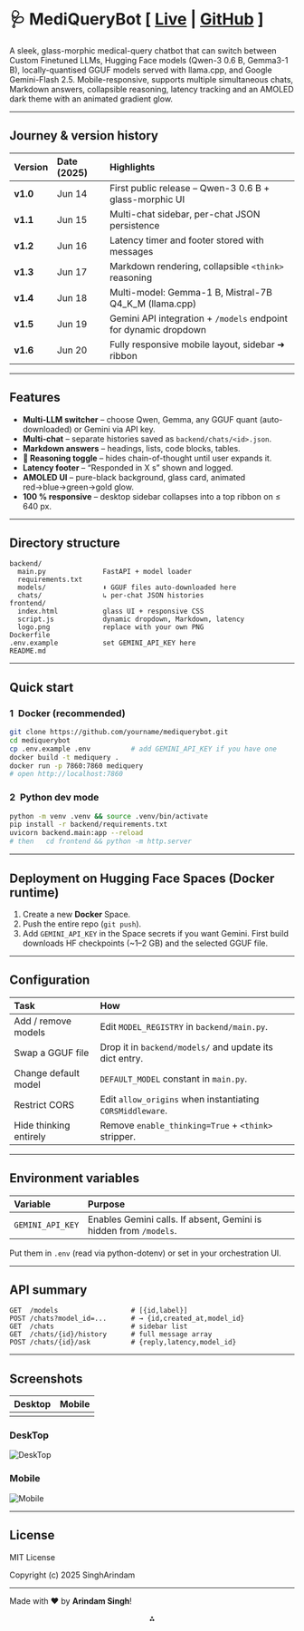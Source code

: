 # 🩺 MediQueryBot [ [Live](https://huggingface.co/spaces/ArindamSingh/MediQuery) | [GitHub](https://github.com/SinghArindam/MediQueryBot) ]

A sleek, glass-morphic medical-query chatbot that can switch between Custom Finetuned LLMs, Hugging Face models (Qwen-3 0.6 B, Gemma3-1 B), locally-quantised GGUF models served with llama.cpp, and Google Gemini-Flash 2.5.
Mobile-responsive, supports multiple simultaneous chats, Markdown answers, collapsible reasoning, latency tracking and an AMOLED dark theme with an animated gradient glow.

---

## Journey \& version history

| Version | Date (2025) | Highlights |
| :-- | :-- | :-- |
| **v1.0** | Jun 14 | First public release – Qwen-3 0.6 B + glass-morphic UI |
| **v1.1** | Jun 15 | Multi-chat sidebar, per-chat JSON persistence |
| **v1.2** | Jun 16 | Latency timer and footer stored with messages |
| **v1.3** | Jun 17 | Markdown rendering, collapsible `<think>` reasoning |
| **v1.4** | Jun 18 | Multi-model: Gemma-1 B, Mistral-7B Q4_K_M (llama.cpp) |
| **v1.5** | Jun 19 | Gemini API integration + `/models` endpoint for dynamic dropdown |
| **v1.6** | Jun 20 | Fully responsive mobile layout, sidebar ➜ ribbon |

---

## Features

- **Multi-LLM switcher** – choose Qwen, Gemma, any GGUF quant (auto-downloaded) or Gemini via API key.
- **Multi-chat** – separate histories saved as `backend/chats/<id>.json`.
- **Markdown answers** – headings, lists, code blocks, tables.
- **💭 Reasoning toggle** – hides chain-of-thought until user expands it.
- **Latency footer** – “Responded in X s” shown and logged.
- **AMOLED UI** – pure-black background, glass card, animated red→blue→green→gold glow.
- **100 % responsive** – desktop sidebar collapses into a top ribbon on ≤ 640 px.

---

## Directory structure

```
backend/
  main.py              FastAPI + model loader
  requirements.txt
  models/              ⬇ GGUF files auto-downloaded here
  chats/               ↳ per-chat JSON histories
frontend/
  index.html           glass UI + responsive CSS
  script.js            dynamic dropdown, Markdown, latency
  logo.png             replace with your own PNG
Dockerfile
.env.example           set GEMINI_API_KEY here
README.md
```


---

## Quick start

### 1 Docker (recommended)

```bash
git clone https://github.com/yourname/mediquerybot.git
cd mediquerybot
cp .env.example .env          # add GEMINI_API_KEY if you have one
docker build -t mediquery .
docker run -p 7860:7860 mediquery
# open http://localhost:7860
```


### 2 Python dev mode

```bash
python -m venv .venv && source .venv/bin/activate
pip install -r backend/requirements.txt
uvicorn backend.main:app --reload
# then   cd frontend && python -m http.server
```


---

## Deployment on Hugging Face Spaces (Docker runtime)

1. Create a new **Docker** Space.
2. Push the entire repo (`git push`).
3. Add `GEMINI_API_KEY` in the Space secrets if you want Gemini.
First build downloads HF checkpoints (~1–2 GB) and the selected GGUF file.

---

## Configuration

| Task | How |
| :-- | :-- |
| Add / remove models | Edit `MODEL_REGISTRY` in `backend/main.py`. |
| Swap a GGUF file | Drop it in `backend/models/` and update its dict entry. |
| Change default model | `DEFAULT_MODEL` constant in `main.py`. |
| Restrict CORS | Edit `allow_origins` when instantiating `CORSMiddleware`. |
| Hide thinking entirely | Remove `enable_thinking=True` + `<think>` stripper. |


---

## Environment variables

| Variable | Purpose |
| :-- | :-- |
| `GEMINI_API_KEY` | Enables Gemini calls. If absent, Gemini is hidden from `/models`. |

Put them in `.env` (read via python-dotenv) or set in your orchestration UI.

---

## API summary

```
GET  /models                  # [{id,label}]
POST /chats?model_id=...      # → {id,created_at,model_id}
GET  /chats                   # sidebar list
GET  /chats/{id}/history      # full message array
POST /chats/{id}/ask          # {reply,latency,model_id}
```


---

## Screenshots

| Desktop | Mobile |
| :-- | :-- |
|  |  |


### DeskTop
![DeskTop](image.png)

### Mobile
![Mobile](image2.jpg)

---

## License

MIT License

Copyright (c) 2025 SinghArindam

---

Made with ❤ by **Arindam Singh**!

<div style="text-align: center">⁂</div>

